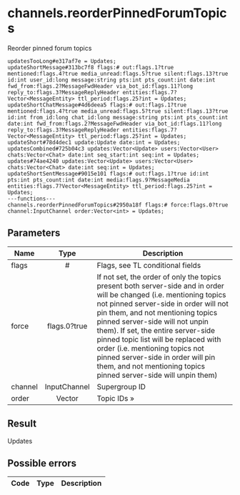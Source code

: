 # channels.reorderPinnedForumTopics
Reorder pinned forum topics

```
updatesTooLong#e317af7e = Updates;
updateShortMessage#313bc7f8 flags:# out:flags.1?true mentioned:flags.4?true media_unread:flags.5?true silent:flags.13?true id:int user_id:long message:string pts:int pts_count:int date:int fwd_from:flags.2?MessageFwdHeader via_bot_id:flags.11?long reply_to:flags.3?MessageReplyHeader entities:flags.7?Vector<MessageEntity> ttl_period:flags.25?int = Updates;
updateShortChatMessage#4d6deea5 flags:# out:flags.1?true mentioned:flags.4?true media_unread:flags.5?true silent:flags.13?true id:int from_id:long chat_id:long message:string pts:int pts_count:int date:int fwd_from:flags.2?MessageFwdHeader via_bot_id:flags.11?long reply_to:flags.3?MessageReplyHeader entities:flags.7?Vector<MessageEntity> ttl_period:flags.25?int = Updates;
updateShort#78d4dec1 update:Update date:int = Updates;
updatesCombined#725b04c3 updates:Vector<Update> users:Vector<User> chats:Vector<Chat> date:int seq_start:int seq:int = Updates;
updates#74ae4240 updates:Vector<Update> users:Vector<User> chats:Vector<Chat> date:int seq:int = Updates;
updateShortSentMessage#9015e101 flags:# out:flags.1?true id:int pts:int pts_count:int date:int media:flags.9?MessageMedia entities:flags.7?Vector<MessageEntity> ttl_period:flags.25?int = Updates;
---functions---
channels.reorderPinnedForumTopics#2950a18f flags:# force:flags.0?true channel:InputChannel order:Vector<int> = Updates;
```

## Parameters
| Name | Type | Description |
| ---- | :----: | ----------- |
| flags | # | Flags, see TL conditional fields |
| force | flags.0?true | If not set, the order of only the topics present both server-side and in order will be changed (i.e. mentioning topics not pinned server-side in order will not pin them, and not mentioning topics pinned server-side will not unpin them).  If set, the entire server-side pinned topic list will be replaced with order (i.e. mentioning topics not pinned server-side in order will pin them, and not mentioning topics pinned server-side will unpin them) |
| channel | InputChannel | Supergroup ID |
| order | Vector<int> | Topic IDs » |


## Result
Updates

## Possible errors
| Code | Type | Description |
| ---- | :----: | ----------- |


